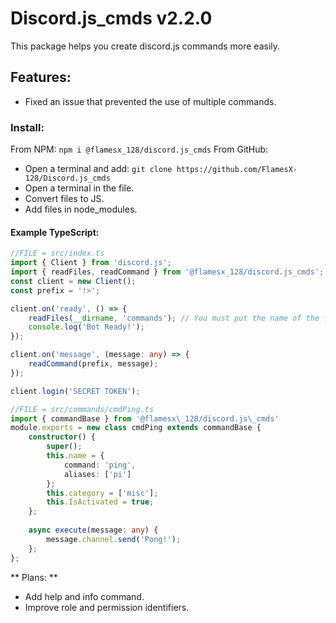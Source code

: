 # **Discord.js_cmds v2.2.0**
This package helps you create discord.js commands more easily.

## **Features:**
- Fixed an issue that prevented the use of multiple commands.

### **Install:**
From NPM: ```npm i @flamesx_128/discord.js_cmds```
From GitHub:
- Open a terminal and add: ```git clone https://github.com/FlamesX-128/Discord.js_cmds```
- Open a terminal in the file.
- Convert files to JS.
- Add files in node_modules.

#### **Example TypeScript:**

```TypeScript
//FILE = src/index.ts
import { Client } from 'discord.js';
import { readFiles, readCommand } from '@flamesx_128/discord.js_cmds';
const client = new Client();
const prefix = '!>';

client.on('ready', () => {
	readFiles(__dirname, 'commands'); // You must put the name of the folder where the commands are.
	console.log('Bot Ready!');
});

client.on('message', (message: any) => {
	readCommand(prefix, message);
});

client.login('SECRET TOKEN');
```

```TypeScript
//FILE = src/commands/cmdPing.ts
import { commandBase } from '@flamesx\_128/discord.js\_cmds'
module.exports = new class cmdPing extends commandBase {
	constructor() {
		super();
		this.name = {
			command: 'ping',
			aliases: ['pi']
		};
		this.category = ['misc'];
		this.IsActivated = true;
	};
		
	async execute(message: any) {
		message.channel.send('Pong!');
	};
};
```

** Plans: ** 
- Add help and info command.
- Improve role and permission identifiers.